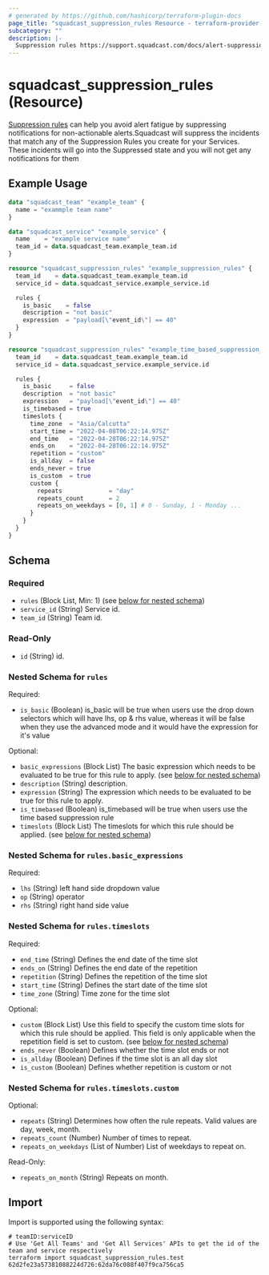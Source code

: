 ```yaml
---
# generated by https://github.com/hashicorp/terraform-plugin-docs
page_title: "squadcast_suppression_rules Resource - terraform-provider-squadcast"
subcategory: ""
description: |-
  Suppression rules https://support.squadcast.com/docs/alert-suppression can help you avoid alert fatigue by suppressing notifications for non-actionable alerts.Squadcast will suppress the incidents that match any of the Suppression Rules you create for your Services. These incidents will go into the Suppressed state and you will not get any notifications for them
---
```


# squadcast_suppression_rules (Resource)

[Suppression rules](https://support.squadcast.com/docs/alert-suppression) can help you avoid alert fatigue by suppressing notifications for non-actionable alerts.Squadcast will suppress the incidents that match any of the Suppression Rules you create for your Services. These incidents will go into the Suppressed state and you will not get any notifications for them

## Example Usage

```terraform
data "squadcast_team" "example_team" {
  name = "exammple team name"
}

data "squadcast_service" "example_service" {
  name    = "example service name"
  team_id = data.squadcast_team.example_team.id
}

resource "squadcast_suppression_rules" "example_suppression_rules" {
  team_id    = data.squadcast_team.example_team.id
  service_id = data.squadcast_service.example_service.id

  rules {
    is_basic    = false
    description = "not basic"
    expression  = "payload[\"event_id\"] == 40"
  }
}

resource "squadcast_suppression_rules" "example_time_based_suppression_rules" {
  team_id    = data.squadcast_team.example_team.id
  service_id = data.squadcast_service.example_service.id

  rules {
    is_basic     = false
    description  = "not basic"
    expression   = "payload[\"event_id\"] == 40"
    is_timebased = true
    timeslots {
      time_zone  = "Asia/Calcutta"
      start_time = "2022-04-08T06:22:14.975Z"
      end_time   = "2022-04-28T06:22:14.975Z"
      ends_on    = "2022-04-28T06:22:14.975Z"
      repetition = "custom"
      is_allday  = false
      ends_never = true
      is_custom  = true
      custom {
        repeats             = "day"
        repeats_count       = 2
        repeats_on_weekdays = [0, 1] # 0 - Sunday, 1 - Monday ...
      }
    }
  }
}
```

<!-- schema generated by tfplugindocs -->
## Schema

### Required

- `rules` (Block List, Min: 1) (see [below for nested schema](#nestedblock--rules))
- `service_id` (String) Service id.
- `team_id` (String) Team id.

### Read-Only

- `id` (String) id.

<a id="nestedblock--rules"></a>
### Nested Schema for `rules`

Required:

- `is_basic` (Boolean) is_basic will be true when users use the drop down selectors which will have lhs, op & rhs value, whereas it will be false when they use the advanced mode and it would have the expression for it's value

Optional:

- `basic_expressions` (Block List) The basic expression which needs to be evaluated to be true for this rule to apply. (see [below for nested schema](#nestedblock--rules--basic_expressions))
- `description` (String) description.
- `expression` (String) The expression which needs to be evaluated to be true for this rule to apply.
- `is_timebased` (Boolean) is_timebased will be true when users use the time based suppression rule
- `timeslots` (Block List) The timeslots for which this rule should be applied. (see [below for nested schema](#nestedblock--rules--timeslots))

<a id="nestedblock--rules--basic_expressions"></a>
### Nested Schema for `rules.basic_expressions`

Required:

- `lhs` (String) left hand side dropdown value
- `op` (String) operator
- `rhs` (String) right hand side value


<a id="nestedblock--rules--timeslots"></a>
### Nested Schema for `rules.timeslots`

Required:

- `end_time` (String) Defines the end date of the time slot
- `ends_on` (String) Defines the end date of the repetition
- `repetition` (String) Defines the repetition of the time slot
- `start_time` (String) Defines the start date of the time slot
- `time_zone` (String) Time zone for the time slot

Optional:

- `custom` (Block List) Use this field to specify the custom time slots for which this rule should be applied. This field is only applicable when the repetition field is set to custom. (see [below for nested schema](#nestedblock--rules--timeslots--custom))
- `ends_never` (Boolean) Defines whether the time slot ends or not
- `is_allday` (Boolean) Defines if the time slot is an all day slot
- `is_custom` (Boolean) Defines whether repetition is custom or not

<a id="nestedblock--rules--timeslots--custom"></a>
### Nested Schema for `rules.timeslots.custom`

Optional:

- `repeats` (String) Determines how often the rule repeats. Valid values are day, week, month.
- `repeats_count` (Number) Number of times to repeat.
- `repeats_on_weekdays` (List of Number) List of weekdays to repeat on.

Read-Only:

- `repeats_on_month` (String) Repeats on month.

## Import

Import is supported using the following syntax:

```shell
# teamID:serviceID
# Use 'Get All Teams' and 'Get All Services' APIs to get the id of the team and service respectively 
terraform import squadcast_suppression_rules.test 62d2fe23a57381088224d726:62da76c088f407f9ca756ca5
```
